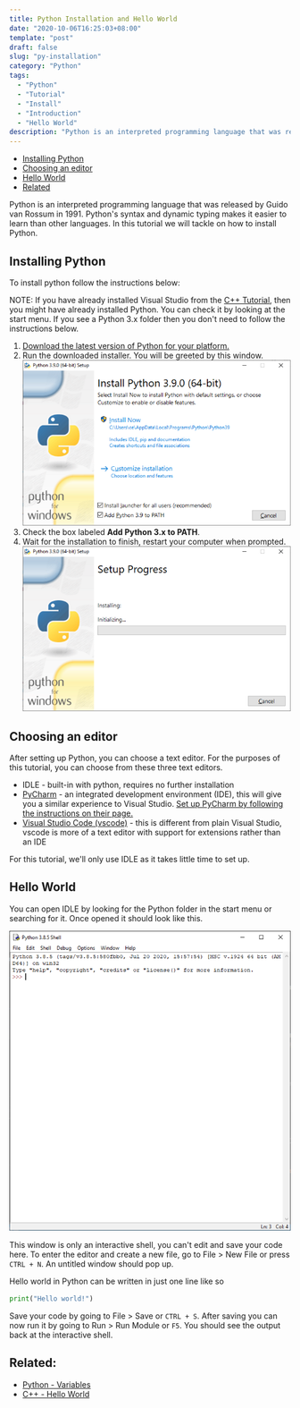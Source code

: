```yaml
---
title: Python Installation and Hello World
date: "2020-10-06T16:25:03+08:00"
template: "post"
draft: false 
slug: "py-installation"
category: "Python"
tags:
  - "Python"
  - "Tutorial"
  - "Install"
  - "Introduction"
  - "Hello World"
description: "Python is an interpreted programming language that was released by Guido van Rossum in 1991. Python's syntax and dynamic typing makes it easier to learn than other languages. In this tutorial we will tackle on how to install Python."
---
```


- [Installing Python](#installing-python)
- [Choosing an editor](#choosing-an-editor)
- [Hello World](#hello-world)
- [Related](#related)

Python is an interpreted programming language that was released by Guido van Rossum in 1991. Python's syntax and dynamic typing makes it easier to learn than other languages. In this tutorial we will tackle on how to install Python.

## Installing Python

To install python follow the instructions below:

NOTE: If you have already installed Visual Studio from the [C++ Tutorial](/posts/cpp-hello-world), then you might have
already installed Python. You can check it by looking at the start menu. If you see a Python 3.x folder then you don't need to follow the instructions below.

1. [Download the latest version of Python for your platform.](https://www.python.org/downloads/)
2. Run the downloaded installer. You will be greeted by this window.
![Python installer, check add to PATH](/media/screenshot-py-installation-1.PNG)
3. Check the box labeled **Add Python 3.x to PATH**.
4. Wait for the installation to finish, restart your computer when prompted.
![Wait for installation to finish](/media/screenshot-py-installation-2.PNG)

## Choosing an editor

After setting up Python, you can choose a text editor. For the purposes of this tutorial, you can choose from these three text editors.

- IDLE - built-in with python, requires no further installation
- [PyCharm](https://www.jetbrains.com/pycharm/) - an integrated development environment (IDE), this will give you a similar experience to Visual Studio. [Set up PyCharm by following the instructions on their page.](https://www.jetbrains.com/help/pycharm/installation-guide.html)
- [Visual Studio Code (vscode)](https://code.visualstudio.com/) - this is different from plain Visual Studio, vscode is more of a text editor with support for extensions rather than an IDE

For this tutorial, we'll only use IDLE as it takes little time to set up.

## Hello World

You can open IDLE by looking for the Python folder in the start menu or searching for it. Once opened it should look like this.

![IDLE Python interactive shell](/media/screenshot-py-installation-3.PNG)

This window is only an interactive shell, you can't edit and save your code here. To enter the editor and create a new file, go to File > New File or press `CTRL + N`. An untitled window should pop up.

Hello world in Python can be written in just one line like so

```python
print("Hello world!")
```

Save your code by going to File > Save or `CTRL + S`. After saving you can now run it by going to Run > Run Module or `F5`. You should see the output back at the interactive shell.

## Related:

- [Python - Variables](/posts/py-variables)
- [C++ - Hello World](/posts/cpp-hello-world)